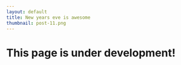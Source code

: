```yaml
---
layout: default
title: New years eve is awesome
thumbnail: post-11.png 
---
```


# This page is under development!